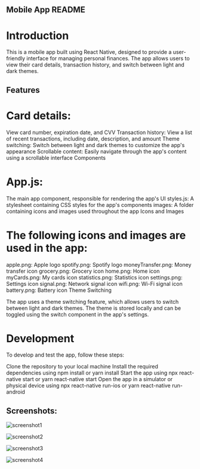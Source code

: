 ## Mobile App README

# Introduction

This is a mobile app built using React Native, designed to provide a user-friendly interface for managing personal finances. The app allows users to view their card details, transaction history, and switch between light and dark themes.

## Features

# Card details: 
View card number, expiration date, and CVV
Transaction history: View a list of recent transactions, including date, description, and amount
Theme switching: Switch between light and dark themes to customize the app's appearance
Scrollable content: Easily navigate through the app's content using a scrollable interface
Components

# App.js: 
The main app component, responsible for rendering the app's UI
styles.js: A stylesheet containing CSS styles for the app's components
images: A folder containing icons and images used throughout the app
Icons and Images

# The following icons and images are used in the app:

apple.png: Apple logo
spotify.png: Spotify logo
moneyTransfer.png: Money transfer icon
grocery.png: Grocery icon
home.png: Home icon
myCards.png: My cards icon
statistics.png: Statistics icon
settings.png: Settings icon
signal.png: Network signal icon
wifi.png: Wi-Fi signal icon
battery.png: Battery icon
Theme Switching

The app uses a theme switching feature, which allows users to switch between light and dark themes. The theme is stored locally and can be toggled using the switch component in the app's settings.

# Development

To develop and test the app, follow these steps:

Clone the repository to your local machine
Install the required dependencies using npm install or yarn install
Start the app using npx react-native start or yarn react-native start
Open the app in a simulator or physical device using npx react-native run-ios or yarn react-native run-android

## Screenshots:
![screenshot1](<assets/screenshot 1.jpg>)

![screenshot2](assets/screenshot2.jpg)

![screenshot3](assets/screenshot3.jpg)

![screenshot4](assets/screenshot4.jpg)

